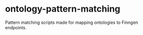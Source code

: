# ontology-pattern-matching
Pattern matching scripts made for mapping ontologies to Finngen endpoints.
